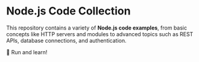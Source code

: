 # Node.js Code Collection 

This repository contains a variety of **Node.js code examples**, from basic concepts like HTTP servers and modules to advanced topics such as REST APIs, database connections, and authentication.

📌 Run and learn!


